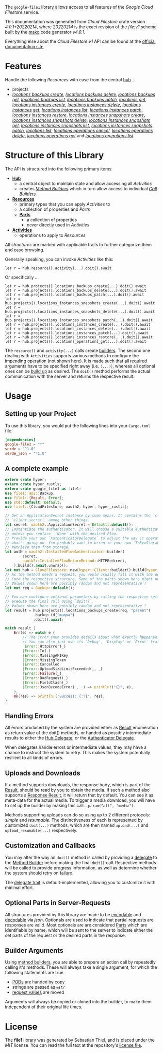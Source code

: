 <!---
DO NOT EDIT !
This file was generated automatically from 'src/generator/templates/api/README.md.mako'
DO NOT EDIT !
-->
The `google-file1` library allows access to all features of the *Google Cloud Filestore* service.

This documentation was generated from *Cloud Filestore* crate version *4.0.1+20220214*, where *20220214* is the exact revision of the *file:v1* schema built by the [mako](http://www.makotemplates.org/) code generator *v4.0.1*.

Everything else about the *Cloud Filestore* *v1* API can be found at the
[official documentation site](https://cloud.google.com/filestore/).
# Features

Handle the following *Resources* with ease from the central [hub](https://docs.rs/google-file1/4.0.1+20220214/google_file1/CloudFilestore) ... 

* projects
 * [*locations backups create*](https://docs.rs/google-file1/4.0.1+20220214/google_file1/api::ProjectLocationBackupCreateCall), [*locations backups delete*](https://docs.rs/google-file1/4.0.1+20220214/google_file1/api::ProjectLocationBackupDeleteCall), [*locations backups get*](https://docs.rs/google-file1/4.0.1+20220214/google_file1/api::ProjectLocationBackupGetCall), [*locations backups list*](https://docs.rs/google-file1/4.0.1+20220214/google_file1/api::ProjectLocationBackupListCall), [*locations backups patch*](https://docs.rs/google-file1/4.0.1+20220214/google_file1/api::ProjectLocationBackupPatchCall), [*locations get*](https://docs.rs/google-file1/4.0.1+20220214/google_file1/api::ProjectLocationGetCall), [*locations instances create*](https://docs.rs/google-file1/4.0.1+20220214/google_file1/api::ProjectLocationInstanceCreateCall), [*locations instances delete*](https://docs.rs/google-file1/4.0.1+20220214/google_file1/api::ProjectLocationInstanceDeleteCall), [*locations instances get*](https://docs.rs/google-file1/4.0.1+20220214/google_file1/api::ProjectLocationInstanceGetCall), [*locations instances list*](https://docs.rs/google-file1/4.0.1+20220214/google_file1/api::ProjectLocationInstanceListCall), [*locations instances patch*](https://docs.rs/google-file1/4.0.1+20220214/google_file1/api::ProjectLocationInstancePatchCall), [*locations instances restore*](https://docs.rs/google-file1/4.0.1+20220214/google_file1/api::ProjectLocationInstanceRestoreCall), [*locations instances snapshots create*](https://docs.rs/google-file1/4.0.1+20220214/google_file1/api::ProjectLocationInstanceSnapshotCreateCall), [*locations instances snapshots delete*](https://docs.rs/google-file1/4.0.1+20220214/google_file1/api::ProjectLocationInstanceSnapshotDeleteCall), [*locations instances snapshots get*](https://docs.rs/google-file1/4.0.1+20220214/google_file1/api::ProjectLocationInstanceSnapshotGetCall), [*locations instances snapshots list*](https://docs.rs/google-file1/4.0.1+20220214/google_file1/api::ProjectLocationInstanceSnapshotListCall), [*locations instances snapshots patch*](https://docs.rs/google-file1/4.0.1+20220214/google_file1/api::ProjectLocationInstanceSnapshotPatchCall), [*locations list*](https://docs.rs/google-file1/4.0.1+20220214/google_file1/api::ProjectLocationListCall), [*locations operations cancel*](https://docs.rs/google-file1/4.0.1+20220214/google_file1/api::ProjectLocationOperationCancelCall), [*locations operations delete*](https://docs.rs/google-file1/4.0.1+20220214/google_file1/api::ProjectLocationOperationDeleteCall), [*locations operations get*](https://docs.rs/google-file1/4.0.1+20220214/google_file1/api::ProjectLocationOperationGetCall) and [*locations operations list*](https://docs.rs/google-file1/4.0.1+20220214/google_file1/api::ProjectLocationOperationListCall)




# Structure of this Library

The API is structured into the following primary items:

* **[Hub](https://docs.rs/google-file1/4.0.1+20220214/google_file1/CloudFilestore)**
    * a central object to maintain state and allow accessing all *Activities*
    * creates [*Method Builders*](https://docs.rs/google-file1/4.0.1+20220214/google_file1/client::MethodsBuilder) which in turn
      allow access to individual [*Call Builders*](https://docs.rs/google-file1/4.0.1+20220214/google_file1/client::CallBuilder)
* **[Resources](https://docs.rs/google-file1/4.0.1+20220214/google_file1/client::Resource)**
    * primary types that you can apply *Activities* to
    * a collection of properties and *Parts*
    * **[Parts](https://docs.rs/google-file1/4.0.1+20220214/google_file1/client::Part)**
        * a collection of properties
        * never directly used in *Activities*
* **[Activities](https://docs.rs/google-file1/4.0.1+20220214/google_file1/client::CallBuilder)**
    * operations to apply to *Resources*

All *structures* are marked with applicable traits to further categorize them and ease browsing.

Generally speaking, you can invoke *Activities* like this:

```Rust,ignore
let r = hub.resource().activity(...).doit().await
```

Or specifically ...

```ignore
let r = hub.projects().locations_backups_create(...).doit().await
let r = hub.projects().locations_backups_delete(...).doit().await
let r = hub.projects().locations_backups_patch(...).doit().await
let r = hub.projects().locations_instances_snapshots_create(...).doit().await
let r = hub.projects().locations_instances_snapshots_delete(...).doit().await
let r = hub.projects().locations_instances_snapshots_patch(...).doit().await
let r = hub.projects().locations_instances_create(...).doit().await
let r = hub.projects().locations_instances_delete(...).doit().await
let r = hub.projects().locations_instances_patch(...).doit().await
let r = hub.projects().locations_instances_restore(...).doit().await
let r = hub.projects().locations_operations_get(...).doit().await
```

The `resource()` and `activity(...)` calls create [builders][builder-pattern]. The second one dealing with `Activities` 
supports various methods to configure the impending operation (not shown here). It is made such that all required arguments have to be 
specified right away (i.e. `(...)`), whereas all optional ones can be [build up][builder-pattern] as desired.
The `doit()` method performs the actual communication with the server and returns the respective result.

# Usage

## Setting up your Project

To use this library, you would put the following lines into your `Cargo.toml` file:

```toml
[dependencies]
google-file1 = "*"
serde = "^1.0"
serde_json = "^1.0"
```

## A complete example

```Rust
extern crate hyper;
extern crate hyper_rustls;
extern crate google_file1 as file1;
use file1::api::Backup;
use file1::{Result, Error};
use std::default::Default;
use file1::{CloudFilestore, oauth2, hyper, hyper_rustls};

// Get an ApplicationSecret instance by some means. It contains the `client_id` and 
// `client_secret`, among other things.
let secret: oauth2::ApplicationSecret = Default::default();
// Instantiate the authenticator. It will choose a suitable authentication flow for you, 
// unless you replace  `None` with the desired Flow.
// Provide your own `AuthenticatorDelegate` to adjust the way it operates and get feedback about 
// what's going on. You probably want to bring in your own `TokenStorage` to persist tokens and
// retrieve them from storage.
let auth = oauth2::InstalledFlowAuthenticator::builder(
        secret,
        oauth2::InstalledFlowReturnMethod::HTTPRedirect,
    ).build().await.unwrap();
let mut hub = CloudFilestore::new(hyper::Client::builder().build(hyper_rustls::HttpsConnectorBuilder::new().with_native_roots().https_or_http().enable_http1().enable_http2().build()), auth);
// As the method needs a request, you would usually fill it with the desired information
// into the respective structure. Some of the parts shown here might not be applicable !
// Values shown here are possibly random and not representative !
let mut req = Backup::default();

// You can configure optional parameters by calling the respective setters at will, and
// execute the final call using `doit()`.
// Values shown here are possibly random and not representative !
let result = hub.projects().locations_backups_create(req, "parent")
             .backup_id("magna")
             .doit().await;

match result {
    Err(e) => match e {
        // The Error enum provides details about what exactly happened.
        // You can also just use its `Debug`, `Display` or `Error` traits
         Error::HttpError(_)
        |Error::Io(_)
        |Error::MissingAPIKey
        |Error::MissingToken
        |Error::Cancelled
        |Error::UploadSizeLimitExceeded(_, _)
        |Error::Failure(_)
        |Error::BadRequest(_)
        |Error::FieldClash(_)
        |Error::JsonDecodeError(_, _) => println!("{}", e),
    },
    Ok(res) => println!("Success: {:?}", res),
}

```
## Handling Errors

All errors produced by the system are provided either as [Result](https://docs.rs/google-file1/4.0.1+20220214/google_file1/client::Result) enumeration as return value of
the doit() methods, or handed as possibly intermediate results to either the 
[Hub Delegate](https://docs.rs/google-file1/4.0.1+20220214/google_file1/client::Delegate), or the [Authenticator Delegate](https://docs.rs/yup-oauth2/*/yup_oauth2/trait.AuthenticatorDelegate.html).

When delegates handle errors or intermediate values, they may have a chance to instruct the system to retry. This 
makes the system potentially resilient to all kinds of errors.

## Uploads and Downloads
If a method supports downloads, the response body, which is part of the [Result](https://docs.rs/google-file1/4.0.1+20220214/google_file1/client::Result), should be
read by you to obtain the media.
If such a method also supports a [Response Result](https://docs.rs/google-file1/4.0.1+20220214/google_file1/client::ResponseResult), it will return that by default.
You can see it as meta-data for the actual media. To trigger a media download, you will have to set up the builder by making
this call: `.param("alt", "media")`.

Methods supporting uploads can do so using up to 2 different protocols: 
*simple* and *resumable*. The distinctiveness of each is represented by customized 
`doit(...)` methods, which are then named `upload(...)` and `upload_resumable(...)` respectively.

## Customization and Callbacks

You may alter the way an `doit()` method is called by providing a [delegate](https://docs.rs/google-file1/4.0.1+20220214/google_file1/client::Delegate) to the 
[Method Builder](https://docs.rs/google-file1/4.0.1+20220214/google_file1/client::CallBuilder) before making the final `doit()` call. 
Respective methods will be called to provide progress information, as well as determine whether the system should 
retry on failure.

The [delegate trait](https://docs.rs/google-file1/4.0.1+20220214/google_file1/client::Delegate) is default-implemented, allowing you to customize it with minimal effort.

## Optional Parts in Server-Requests

All structures provided by this library are made to be [encodable](https://docs.rs/google-file1/4.0.1+20220214/google_file1/client::RequestValue) and 
[decodable](https://docs.rs/google-file1/4.0.1+20220214/google_file1/client::ResponseResult) via *json*. Optionals are used to indicate that partial requests are responses 
are valid.
Most optionals are are considered [Parts](https://docs.rs/google-file1/4.0.1+20220214/google_file1/client::Part) which are identifiable by name, which will be sent to 
the server to indicate either the set parts of the request or the desired parts in the response.

## Builder Arguments

Using [method builders](https://docs.rs/google-file1/4.0.1+20220214/google_file1/client::CallBuilder), you are able to prepare an action call by repeatedly calling it's methods.
These will always take a single argument, for which the following statements are true.

* [PODs][wiki-pod] are handed by copy
* strings are passed as `&str`
* [request values](https://docs.rs/google-file1/4.0.1+20220214/google_file1/client::RequestValue) are moved

Arguments will always be copied or cloned into the builder, to make them independent of their original life times.

[wiki-pod]: http://en.wikipedia.org/wiki/Plain_old_data_structure
[builder-pattern]: http://en.wikipedia.org/wiki/Builder_pattern
[google-go-api]: https://github.com/google/google-api-go-client

# License
The **file1** library was generated by Sebastian Thiel, and is placed 
under the *MIT* license.
You can read the full text at the repository's [license file][repo-license].

[repo-license]: https://github.com/Byron/google-apis-rsblob/main/LICENSE.md

